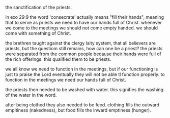 the sanctification of the priests.

in exo 29:9 the word 'consecrate' 
actually means "fill their hands",
meaning that to serve as priests we
need to have our hands full of Christ.
whenever we come to the meetings we
should not come empty handed. we should
come with something of Christ.

the brethren taught against the clergy laity system, that all believers are priests, but the questiom still remains, how can one be a priest? the priests were separated from the common people because their hands were full of the rich offerings. this qualified them to be priests.

we all know we need to function in the meetings, but if our functioning is just to praise the Lord eventually they will not be able tl function properly. to function in the meetings we need our hands full of Christ.

the priests then needed to be washed with water. this signifies the washing of the water in the word.

after being clothed they also needed to be feed. clothing fills the outward empitiness (nakedness), but food fills the inward emptiness (hunger).
